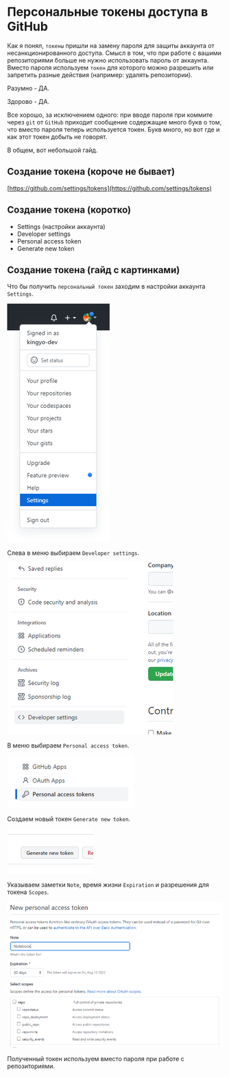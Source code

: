 # Персональные токены доступа в GitHub

Как я понял, `токены` пришли на замену пароля для защиты аккаунта от несанкционированного доступа. Смысл в том, что при работе с вашими репозиториями больше не нужно использовать пароль от аккаунта. Вместо пароля  используем `токен` для которого можно разрешить или запретить разные действия (например: удалять репозитории).

Разумно - ДА.

Здорово - ДА. 

Все хорошо, за исключением одного: при вводе пароля при коммите через `git` от `GitHub` приходит сообщение содержащие много букв о том, что вместо пароля теперь используется токен. Букв много, но вот где и как этот токен добыть не говорят. 

В общем, вот небольшой гайд.

## Создание токена (короче не бывает)

[https://github.com/settings/tokens](https://github.com/settings/tokens)

## Создание токена (коротко)

- Settings (настройки аккаунта)
- Developer settings
- Personal access token
- Generate new token

## Создание токена (гайд с картинками)

Что бы получить `персональный токен` заходим в настройки аккаунта `Settings`.

![Settings](assets/github-access-token/20220713_110535.png)

Слева в меню выбираем `Developer settings`.

![Developer settings](assets/github-access-token/20220713_110842.png)

В меню выбираем `Personal access token`.

![Personal access token](assets/github-access-token/20220713_111136.png)

Создаем новый токен `Generate new token`.

![Generate new token](assets/github-access-token/20220713_111911.png)

Указываем заметки `Note`, время жизни `Expiration` и разрешения для токена `Scopes`. 

![Установки](assets/github-access-token/20220713_111426.png)

Полученный токен используем вместо пароля при работе с репозиториями.